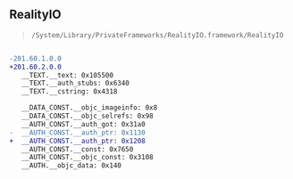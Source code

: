 ## RealityIO

> `/System/Library/PrivateFrameworks/RealityIO.framework/RealityIO`

```diff

-201.60.1.0.0
+201.60.2.0.0
   __TEXT.__text: 0x105500
   __TEXT.__auth_stubs: 0x6340
   __TEXT.__cstring: 0x4318

   __DATA_CONST.__objc_imageinfo: 0x8
   __DATA_CONST.__objc_selrefs: 0x98
   __AUTH_CONST.__auth_got: 0x31a0
-  __AUTH_CONST.__auth_ptr: 0x1130
+  __AUTH_CONST.__auth_ptr: 0x1208
   __AUTH_CONST.__const: 0x7650
   __AUTH_CONST.__objc_const: 0x3108
   __AUTH.__objc_data: 0x140

```
